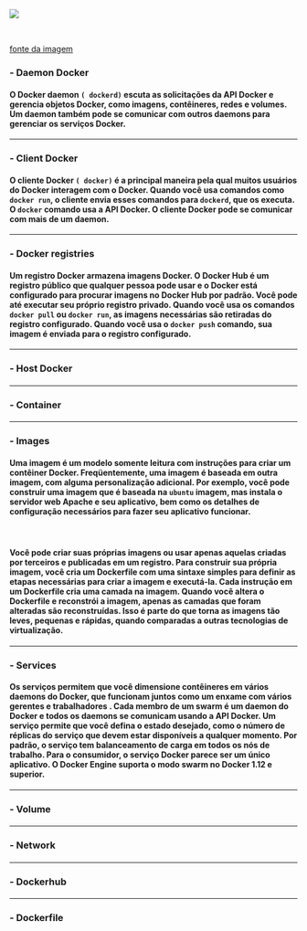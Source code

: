 
![](https://repository-images.githubusercontent.com/288003065/0f781400-ed6c-11ea-9336-a2902c999870)

<br>

[fonte da imagem](http://www.w3big.com/pt/docker/docker-architecture.html)

### - Daemon Docker
#### O Docker daemon `( dockerd)` escuta as solicitações da API Docker e gerencia objetos Docker, como imagens, contêineres, redes e volumes. Um daemon também pode se comunicar com outros daemons para gerenciar os serviços Docker.
___

### - Client Docker
#### O cliente Docker `( docker)` é a principal maneira pela qual muitos usuários do Docker interagem com o Docker. Quando você usa comandos como `docker run`, o cliente envia esses comandos para `dockerd`, que os executa. O `docker` comando usa a API Docker. O cliente Docker pode se comunicar com mais de um daemon.
___

### - Docker registries
#### Um registro Docker armazena imagens Docker. O Docker Hub é um registro público que qualquer pessoa pode usar e o Docker está configurado para procurar imagens no Docker Hub por padrão. Você pode até executar seu próprio registro privado. Quando você usa os comandos `docker pull` ou `docker run`, as imagens necessárias são retiradas do registro configurado. Quando você usa o `docker push` comando, sua imagem é enviada para o registro configurado.
___

### - Host Docker
####
___

### - Container
####
___ 

### - Images
#### Uma imagem é um modelo somente leitura com instruções para criar um contêiner Docker. Freqüentemente, uma imagem é baseada em outra imagem, com alguma personalização adicional. Por exemplo, você pode construir uma imagem que é baseada na `ubuntu` imagem, mas instala o servidor web Apache e seu aplicativo, bem como os detalhes de configuração necessários para fazer seu aplicativo funcionar.

<br>

#### Você pode criar suas próprias imagens ou usar apenas aquelas criadas por terceiros e publicadas em um registro. Para construir sua própria imagem, você cria um Dockerfile com uma sintaxe simples para definir as etapas necessárias para criar a imagem e executá-la. Cada instrução em um Dockerfile cria uma camada na imagem. Quando você altera o Dockerfile e reconstrói a imagem, apenas as camadas que foram alteradas são reconstruídas. Isso é parte do que torna as imagens tão leves, pequenas e rápidas, quando comparadas a outras tecnologias de virtualização.
___

### - Services
#### Os serviços permitem que você dimensione contêineres em vários daemons do Docker, que funcionam juntos como um enxame com vários gerentes e trabalhadores . Cada membro de um swarm é um daemon do Docker e todos os daemons se comunicam usando a API Docker. Um serviço permite que você defina o estado desejado, como o número de réplicas do serviço que devem estar disponíveis a qualquer momento. Por padrão, o serviço tem balanceamento de carga em todos os nós de trabalho. Para o consumidor, o serviço Docker parece ser um único aplicativo. O Docker Engine suporta o modo swarm no Docker 1.12 e superior.
___

### - Volume
####
___

### - Network
####
___

### - Dockerhub
####
___

### - Dockerfile
####

